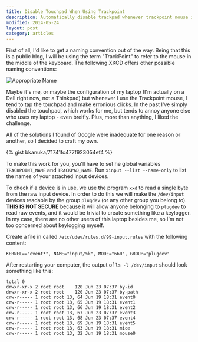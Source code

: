 ```yaml
---
title: Disable Touchpad When Using Trackpoint
description: Automatically disable trackpad whenever trackpoint mouse is in use.
modified: 2014-05-24
layout: post
category: articles
---
```


First of all, I'd like to get a naming convention out of the way.
Being that this is a public blog, I will be using the term "TrackPoint" to refer to the mouse in the middle of the keyboard.
The following XKCD offers other possible naming conventions:

![Appropriate Name](http://imgs.xkcd.com/comics/appropriate_term.png)

Maybe it's me, or maybe the configuration of my laptop (I'm actually on a Dell right now, not a Thinkpad) but whenever I use the Trackpoint mouse, I tend to tap the touchpad and make erronious clicks.
In the past I've simply disabled the touchpad, which works for me, but tends to annoy anyone else who uses my laptop - even breifly.
Plus, more than anything, I liked the challenge.

All of the solutions I found of Google were inadequate for one reason or another, so I decided to craft my own.

{% gist bkanuka/71741fc477f923054ef4 %}

To make this work for you, you'll have to set he global variables `TRACKPOINT_NAME` and `TRACKPAD_NAME`.
Run `xinput --list --name-only` to list the names of your attached input devices.

To check if a device is in use, we use the program `xxd` to read a single byte from the raw input device.
In order to do this we will make the `/dev/input` devices readable by the group `plugdev` (or any other group you belong to).
**THIS IS NOT SECURE** because it will allow anyone belonging to `plugdev` to read raw events, and it would be trivial to create something like a keylogger.
In my case, there are no other users of this laptop besides me, so I'm not too concerned about keylogging myself.

Create a file in called `/etc/udev/rules.d/99-input.rules` with the following content: 

`KERNEL=="event*", NAME="input/%k", MODE="660", GROUP="plugdev"`

After restarting your computer, the output of `ls -l /dev/input` should look something like this:

    total 0
    drwxr-xr-x 2 root root    120 Jun 23 07:37 by-id
    drwxr-xr-x 2 root root    120 Jun 23 07:37 by-path
    crw-r----- 1 root root 13, 64 Jun 19 18:31 event0
    crw-r----- 1 root root 13, 65 Jun 19 18:31 event1
    crw-r----- 1 root root 13, 66 Jun 19 18:31 event2
    crw-r----- 1 root root 13, 67 Jun 23 07:37 event3
    crw-r----- 1 root root 13, 68 Jun 23 07:37 event4
    crw-r----- 1 root root 13, 69 Jun 19 18:31 event5
    crw-r----- 1 root root 13, 63 Jun 19 18:31 mice
    crw-r----- 1 root root 13, 32 Jun 19 18:31 mouse0

